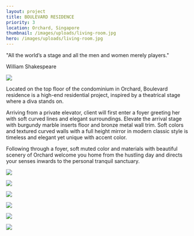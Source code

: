 ```yaml
---
layout: project
title: BOULEVARD RESIDENCE
priority: 3
location: Orchard, Singapore
thumbnail: /images/uploads/living-room.jpg
hero: /images/uploads/living-room.jpg
---
```

"All the world’s a stage and all the men and women merely players."

William Shakespeare

![](/images/uploads/foyer.jpg)

Located on the top floor of the condominium in Orchard, Boulevard residence is a high-end residential project, inspired by a theatrical stage where a diva stands on.

Arriving from a private elevator, client will first enter a foyer greeting her with soft curved lines and elegant surroundings. Elevate the arrival stage with burgundy marble inserts floor and bronze metal wall trim. Soft colors and textured curved walls with a full height mirror in modern classic style is timeless and elegant yet unique with accent color.

Following through a foyer, soft muted color and materials with beautiful scenery of Orchard welcome you home from the hustling day and directs your senses inwards to the personal tranquil sanctuary.

![](/images/uploads/living-room.jpg)

![](/images/uploads/dining.jpg)

![](/images/uploads/master-bedroom-copy.jpg)

![](/images/uploads/bedroom-front-tv-wall.jpg)

![](/images/uploads/bathroom.jpg)

![](/images/uploads/study-room.jpg)
